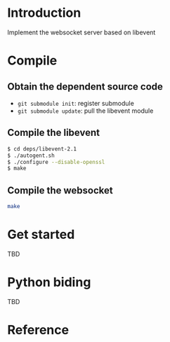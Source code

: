 # Introduction
Implement the websocket server based on libevent

# Compile
## Obtain the dependent source code
+ ``` git submodule init ```: register submodule 
+ ``` git submodule update ```: pull the libevent module

## Compile the libevent
``` bash
$ cd deps/libevent-2.1
$ ./autogent.sh
$ ./configure --disable-openssl
$ make
```

## Compile the websocket

``` bash
make
```

# Get started
TBD

# Python biding
TBD

# Reference
